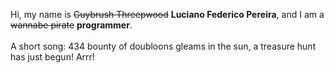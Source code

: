 Hi, my name is ~~Guybrush Threepwood~~ **Luciano Federico Pereira**, and I am a ~~wannabe pirate~~ **programmer**.<br><br>A short song: 434 bounty of doubloons gleams in the sun, a treasure hunt has just begun! Arrr!
